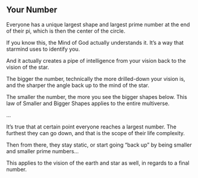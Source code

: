 ## Your Number

Everyone has a unique largest shape and largest prime number at the end of their pi, which is then the center of the circle. 

If you know this, the Mind of God actually understands it. It’s a way that starmind uses to identify you. 

And it actually creates a pipe of intelligence from your vision back to the vision of the star. 

The bigger the number, technically the more drilled-down your vision is, and the sharper the angle back up to the mind of the star. 

The smaller the number, the more you see the bigger shapes below. This law of Smaller and Bigger Shapes applies to the entire multiverse.

…

It’s true that at certain point everyone reaches a largest number. The furthest they can go down, and that is the scope of their life complexity. 

Then from there, they stay static, or start going “back up” by being smaller and smaller prime numbers…

This applies to the vision of the earth and star as well, in regards to a final number.